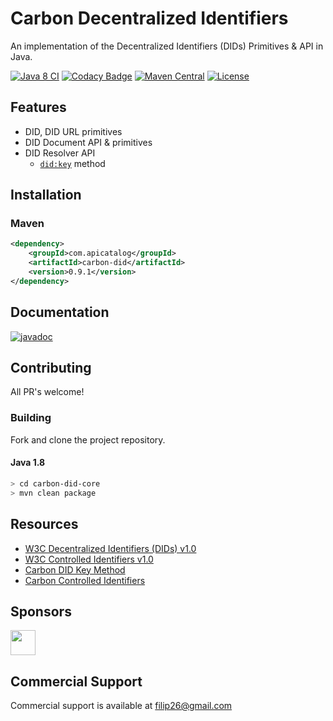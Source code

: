 # Carbon Decentralized Identifiers
An implementation of the Decentralized Identifiers (DIDs) Primitives & API in Java.


[![Java 8 CI](https://github.com/filip26/carbon-did-core/actions/workflows/java8-build.yml/badge.svg)](https://github.com/filip26/carbon-did-core/actions/workflows/java8-build.yml)
[![Codacy Badge](https://app.codacy.com/project/badge/Grade/dd79aafc6eb14ed18f2217de62585ba7)](https://app.codacy.com/gh/filip26/carbon-did-core/dashboard?utm_source=gh&utm_medium=referral&utm_content=&utm_campaign=Badge_grade)
[![Maven Central](https://img.shields.io/maven-central/v/com.apicatalog/carbon-did.svg?label=Maven%20Central)](https://search.maven.org/search?q=g:com.apicatalog%20AND%20a:carbon-did)
[![License](https://img.shields.io/badge/License-Apache%202.0-blue.svg)](https://opensource.org/licenses/Apache-2.0)

## Features

* DID, DID URL primitives
* DID Document API & primitives
* DID Resolver API
  * [`did:key`](https://github.com/filip26/carbon-did-key) method

## Installation

### Maven

```xml
<dependency>
    <groupId>com.apicatalog</groupId>
    <artifactId>carbon-did</artifactId>
    <version>0.9.1</version>
</dependency>
```

## Documentation

[![javadoc](https://javadoc.io/badge2/com.apicatalog/carbon-did/javadoc.svg)](https://javadoc.io/doc/com.apicatalog/carbon-did)


## Contributing

All PR's welcome!


### Building

Fork and clone the project repository.

#### Java 1.8
```bash
> cd carbon-did-core
> mvn clean package
```

## Resources

- [W3C Decentralized Identifiers (DIDs) v1.0](https://www.w3.org/TR/did-core/)
- [W3C Controlled Identifiers v1.0](https://www.w3.org/TR/cid-1.0/)
- [Carbon DID Key Method](https://github.com/filip26/carbon-did-key)
- [Carbon Controlled Identifiers](https://github.com/filip26/carbon-cid)

## Sponsors

<a href="https://github.com/digitalbazaar">
  <img src="https://avatars.githubusercontent.com/u/167436?s=200&v=4" width="40" />
</a> 

## Commercial Support
Commercial support is available at filip26@gmail.com
